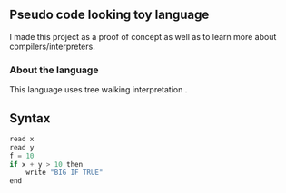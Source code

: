 ## Pseudo code looking toy language
I made this project as a proof of concept as well as to learn more about compilers/interpreters.

### About the language
This language uses tree walking interpretation .

## Syntax
```python
read x 
read y
f = 10
if x + y > 10 then
    write "BIG IF TRUE"
end
```
